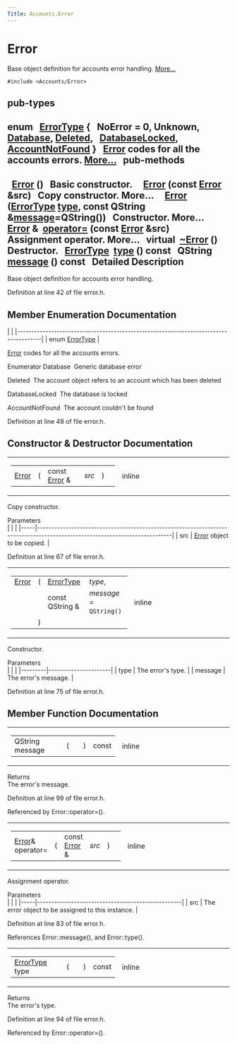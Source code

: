 ```yaml
---
Title: Accounts.Error
---
```

        
Error
=====

Base object definition for accounts error handling. [More...](#details)

`#include <Accounts/Error>`

pub-types
-----------------------------------------

enum  
<a href="#ab0df38968e4f03a3f1f6d6df0f31f45a">ErrorType</a> {
  **NoError** = 0, **Unknown**, <a href="#ab0df38968e4f03a3f1f6d6df0f31f45aa31884bb2cfbd4d8e2d428904eb1c3f98">Database</a>, <a href="#ab0df38968e4f03a3f1f6d6df0f31f45aa04ba35ff69a05b2a16733a01fc003d88">Deleted</a>,
  <a href="#ab0df38968e4f03a3f1f6d6df0f31f45aa155f5bb6520a1d872efe0563428315bf">DatabaseLocked</a>, <a href="#ab0df38968e4f03a3f1f6d6df0f31f45aab49b276755b64c7a63a391e03aebbf49">AccountNotFound</a>
}
 
<a href="index.html" title="Base object definition for accounts error handling. ">Error</a> codes for all the accounts errors. [More...](#ab0df38968e4f03a3f1f6d6df0f31f45a)
 
pub-methods
------------------------------------------------------

 
<a href="#a17be1abe802fb9ab3acebe900748cf79">Error</a> ()
 
Basic constructor.
 
 
<a href="#abc095ef325fbb7c22399270e62f400ca">Error</a> (const <a href="index.html">Error</a> &src)
 
Copy constructor. More...
 
 
<a href="#a43fd5cb964997186acb7f0297cefd666">Error</a> (<a href="#ab0df38968e4f03a3f1f6d6df0f31f45a">ErrorType</a> <a href="#ac3b58ce6dc3ba4cbfbabd9d7d7774567">type</a>, const QString &<a href="#aba2e3009745c37baeaf086e1bc6a3b8d">message</a>=QString())
 
Constructor. More...
 
<a href="index.html">Error</a> & 
<a href="#a25f9ffea919d1d0c265a93df49ee3b32">operator=</a> (const <a href="index.html">Error</a> &src)
 
Assignment operator. More...
 
virtual 
<a href="#a810251c55fc575f642cf343c4413c2b1">~Error</a> ()
 
Destructor.
 
<a href="#ab0df38968e4f03a3f1f6d6df0f31f45a">ErrorType</a> 
<a href="#ac3b58ce6dc3ba4cbfbabd9d7d7774567">type</a> () const
 
QString 
<a href="#aba2e3009745c37baeaf086e1bc6a3b8d">message</a> () const
 
<span id="details"></span>
Detailed Description
--------------------

Base object definition for accounts error handling.

Definition at line 42 of file error.h.

Member Enumeration Documentation
--------------------------------

<span id="ab0df38968e4f03a3f1f6d6df0f31f45a" class="anchor"></span>
|                                                                                      |
|--------------------------------------------------------------------------------------|
| enum <a href="#ab0df38968e4f03a3f1f6d6df0f31f45a">ErrorType</a> |

<a href="index.html" title="Base object definition for accounts error handling. ">Error</a> codes for all the accounts errors.

Enumerator
<span id="ab0df38968e4f03a3f1f6d6df0f31f45aa31884bb2cfbd4d8e2d428904eb1c3f98" class="anchor"></span>Database 
Generic database error

<span id="ab0df38968e4f03a3f1f6d6df0f31f45aa04ba35ff69a05b2a16733a01fc003d88" class="anchor"></span>Deleted 
The account object refers to an account which has been deleted

<span id="ab0df38968e4f03a3f1f6d6df0f31f45aa155f5bb6520a1d872efe0563428315bf" class="anchor"></span>DatabaseLocked 
The database is locked

<span id="ab0df38968e4f03a3f1f6d6df0f31f45aab49b276755b64c7a63a391e03aebbf49" class="anchor"></span>AccountNotFound 
The account couldn't be found

Definition at line 48 of file error.h.

Constructor & Destructor Documentation
--------------------------------------

<span id="abc095ef325fbb7c22399270e62f400ca" class="anchor"></span>
<table>
<colgroup>
<col width="50%" />
<col width="50%" />
</colgroup>
<tbody>
<tr class="odd">
<td><table>
<tbody>
<tr class="odd">
<td><a href="index.html">Error</a></td>
<td>(</td>
<td>const <a href="index.html">Error</a> &amp; </td>
<td><em>src</em></td>
<td>)</td>
<td></td>
</tr>
</tbody>
</table></td>
<td><span class="mlabels"><span class="mlabel">inline</span></span></td>
</tr>
</tbody>
</table>

Copy constructor.

Parameters  
|     |                                                                                                                             |
|-----|-----------------------------------------------------------------------------------------------------------------------------|
| src | <a href="index.html" title="Base object definition for accounts error handling. ">Error</a> object to be copied. |

Definition at line 67 of file error.h.

<span id="a43fd5cb964997186acb7f0297cefd666" class="anchor"></span>
<table>
<colgroup>
<col width="50%" />
<col width="50%" />
</colgroup>
<tbody>
<tr class="odd">
<td><table>
<tbody>
<tr class="odd">
<td><a href="index.html">Error</a></td>
<td>(</td>
<td><a href="#ab0df38968e4f03a3f1f6d6df0f31f45a">ErrorType</a> </td>
<td><em>type</em>,</td>
</tr>
<tr class="even">
<td></td>
<td></td>
<td>const QString &amp; </td>
<td><em>message</em> = <code>QString()</code> </td>
</tr>
<tr class="odd">
<td></td>
<td>)</td>
<td></td>
<td></td>
</tr>
</tbody>
</table></td>
<td><span class="mlabels"><span class="mlabel">inline</span></span></td>
</tr>
</tbody>
</table>

Constructor.

Parameters  
|         |                      |
|---------|----------------------|
| type    | The error's type.    |
| message | The error's message. |

Definition at line 75 of file error.h.

Member Function Documentation
-----------------------------

<span id="aba2e3009745c37baeaf086e1bc6a3b8d" class="anchor"></span>
<table>
<colgroup>
<col width="50%" />
<col width="50%" />
</colgroup>
<tbody>
<tr class="odd">
<td><table>
<tbody>
<tr class="odd">
<td>QString message</td>
<td>(</td>
<td></td>
<td>)</td>
<td>const</td>
</tr>
</tbody>
</table></td>
<td><span class="mlabels"><span class="mlabel">inline</span></span></td>
</tr>
</tbody>
</table>

Returns  
The error's message.

Definition at line 99 of file error.h.

Referenced by Error::operator=().

<span id="a25f9ffea919d1d0c265a93df49ee3b32" class="anchor"></span>
<table>
<colgroup>
<col width="50%" />
<col width="50%" />
</colgroup>
<tbody>
<tr class="odd">
<td><table>
<tbody>
<tr class="odd">
<td><a href="index.html">Error</a>&amp; operator=</td>
<td>(</td>
<td>const <a href="index.html">Error</a> &amp; </td>
<td><em>src</em></td>
<td>)</td>
<td></td>
</tr>
</tbody>
</table></td>
<td><span class="mlabels"><span class="mlabel">inline</span></span></td>
</tr>
</tbody>
</table>

Assignment operator.

Parameters  
|     |                                                   |
|-----|---------------------------------------------------|
| src | The error object to be assigned to this instance. |

Definition at line 83 of file error.h.

References Error::message(), and Error::type().

<span id="ac3b58ce6dc3ba4cbfbabd9d7d7774567" class="anchor"></span>
<table>
<colgroup>
<col width="50%" />
<col width="50%" />
</colgroup>
<tbody>
<tr class="odd">
<td><table>
<tbody>
<tr class="odd">
<td><a href="#ab0df38968e4f03a3f1f6d6df0f31f45a">ErrorType</a> type</td>
<td>(</td>
<td></td>
<td>)</td>
<td>const</td>
</tr>
</tbody>
</table></td>
<td><span class="mlabels"><span class="mlabel">inline</span></span></td>
</tr>
</tbody>
</table>

Returns  
The error's type.

Definition at line 94 of file error.h.

Referenced by Error::operator=().

